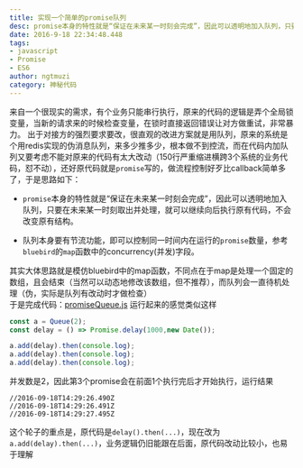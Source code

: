 ```yaml
---
title: 实现一个简单的promise队列
desc: promise本身的特性就是“保证在未来某一时刻会完成”，因此可以透明地加入队列，只要在未来某一时刻取出并处理，就可以继续向后执行原有代码，不会改变原有结构。  
date: 2016-9-18 22:34:48.448
tags: 
- javascript
- Promise
- ES6
author: ngtmuzi  
category: 神秘代码  
---
```

来自一个很现实的需求，有个业务只能串行执行，原来的代码的逻辑是弄个全局锁变量，当新的请求来的时候检查变量，在锁时直接返回错误让对方做重试，非常暴力。
出于对接方的强烈要求要改，很直观的改进方案就是用队列，原来的系统是个用redis实现的伪消息队列，来多少推多少，根本做不到控流，而在代码内加队列又要考虑不能对原来的代码有太大改动（150行严重缩进横跨3个系统的业务代码，怼不动），还好原代码就是`promise`写的，做流程控制好歹比callback简单多了，于是思路如下：

* `promise`本身的特性就是“保证在未来某一时刻会完成”，因此可以透明地加入队列，只要在未来某一时刻取出并处理，就可以继续向后执行原有代码，不会改变原有结构。

* 队列本身要有节流功能，即可以控制同一时间内在运行的`promise`数量，参考`bluebird`的`map`函数中的concurrency(并发)字段。

其实大体思路就是模仿bluebird中的map函数，不同点在于map是处理一个固定的数组，且会结束（当然可以动态地修改该数组，但不推荐），而队列会一直待机处理（伪，实际是队列有改动时才做检查）  
于是完成代码：[promiseQueue.js](https://github.com/ngtmuzi/wheel/blob/master/tools/promiseQueue.js)
运行起来的感觉类似这样
```javascript
const a = Queue(2);
const delay = () => Promise.delay(1000,new Date());

a.add(delay).then(console.log);
a.add(delay).then(console.log);
a.add(delay).then(console.log);
```
并发数是2，因此第3个promise会在前面1个执行完后才开始执行，运行结果
```
//2016-09-18T14:29:26.490Z
//2016-09-18T14:29:26.491Z
//2016-09-18T14:29:27.495Z
```
这个轮子的重点是，原代码是`delay().then(...)`，现在改为`a.add(delay).then(...)`，业务逻辑仍旧能跟在后面，原代码改动比较小，也易于理解
